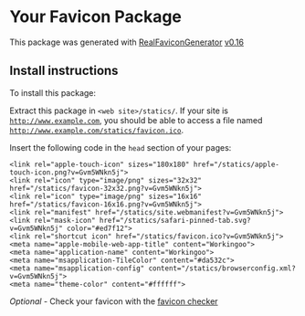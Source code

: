 # Your Favicon Package

This package was generated with [RealFaviconGenerator](https://realfavicongenerator.net/) [v0.16](https://realfavicongenerator.net/change_log#v0.16)

## Install instructions

To install this package:

Extract this package in <code>&lt;web site&gt;/statics/</code>. If your site is <code>http://www.example.com</code>, you should be able to access a file named <code>http://www.example.com/statics/favicon.ico</code>.

Insert the following code in the `head` section of your pages:

    <link rel="apple-touch-icon" sizes="180x180" href="/statics/apple-touch-icon.png?v=Gvm5WNkn5j">
    <link rel="icon" type="image/png" sizes="32x32" href="/statics/favicon-32x32.png?v=Gvm5WNkn5j">
    <link rel="icon" type="image/png" sizes="16x16" href="/statics/favicon-16x16.png?v=Gvm5WNkn5j">
    <link rel="manifest" href="/statics/site.webmanifest?v=Gvm5WNkn5j">
    <link rel="mask-icon" href="/statics/safari-pinned-tab.svg?v=Gvm5WNkn5j" color="#ed7f12">
    <link rel="shortcut icon" href="/statics/favicon.ico?v=Gvm5WNkn5j">
    <meta name="apple-mobile-web-app-title" content="Workingoo">
    <meta name="application-name" content="Workingoo">
    <meta name="msapplication-TileColor" content="#da532c">
    <meta name="msapplication-config" content="/statics/browserconfig.xml?v=Gvm5WNkn5j">
    <meta name="theme-color" content="#ffffff">

*Optional* - Check your favicon with the [favicon checker](https://realfavicongenerator.net/favicon_checker)
